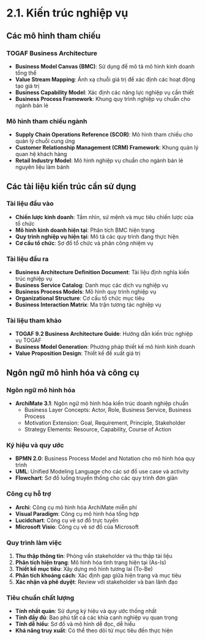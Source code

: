 # 2.1. Kiến trúc nghiệp vụ

## Các mô hình tham chiếu

### TOGAF Business Architecture

- **Business Model Canvas (BMC)**: Sử dụng để mô tả mô hình kinh doanh tổng thể
- **Value Stream Mapping**: Ánh xạ chuỗi giá trị để xác định các hoạt động tạo giá trị
- **Business Capability Model**: Xác định các năng lực nghiệp vụ cần thiết
- **Business Process Framework**: Khung quy trình nghiệp vụ chuẩn cho ngành bán lẻ

### Mô hình tham chiếu ngành

- **Supply Chain Operations Reference (SCOR)**: Mô hình tham chiếu cho quản lý chuỗi cung ứng
- **Customer Relationship Management (CRM) Framework**: Khung quản lý quan hệ khách hàng
- **Retail Industry Model**: Mô hình nghiệp vụ chuẩn cho ngành bán lẻ nguyên liệu làm bánh

## Các tài liệu kiến trúc cần sử dụng

### Tài liệu đầu vào

- **Chiến lược kinh doanh**: Tầm nhìn, sứ mệnh và mục tiêu chiến lược của tổ chức
- **Mô hình kinh doanh hiện tại**: Phân tích BMC hiện trạng
- **Quy trình nghiệp vụ hiện tại**: Mô tả các quy trình đang thực hiện
- **Cơ cấu tổ chức**: Sơ đồ tổ chức và phân công nhiệm vụ

### Tài liệu đầu ra

- **Business Architecture Definition Document**: Tài liệu định nghĩa kiến trúc nghiệp vụ
- **Business Service Catalog**: Danh mục các dịch vụ nghiệp vụ
- **Business Process Models**: Mô hình quy trình nghiệp vụ
- **Organizational Structure**: Cơ cấu tổ chức mục tiêu
- **Business Interaction Matrix**: Ma trận tương tác nghiệp vụ

### Tài liệu tham khảo

- **TOGAF 9.2 Business Architecture Guide**: Hướng dẫn kiến trúc nghiệp vụ TOGAF
- **Business Model Generation**: Phương pháp thiết kế mô hình kinh doanh
- **Value Proposition Design**: Thiết kế đề xuất giá trị

## Ngôn ngữ mô hình hóa và công cụ

### Ngôn ngữ mô hình hóa

- **ArchiMate 3.1**: Ngôn ngữ mô hình hóa kiến trúc doanh nghiệp chuẩn
  - Business Layer Concepts: Actor, Role, Business Service, Business Process
  - Motivation Extension: Goal, Requirement, Principle, Stakeholder
  - Strategy Elements: Resource, Capability, Course of Action

### Ký hiệu và quy ước

- **BPMN 2.0**: Business Process Model and Notation cho mô hình hóa quy trình
- **UML**: Unified Modeling Language cho các sơ đồ use case và activity
- **Flowchart**: Sơ đồ luồng truyền thống cho các quy trình đơn giản

### Công cụ hỗ trợ

- **Archi**: Công cụ mô hình hóa ArchiMate miễn phí
- **Visual Paradigm**: Công cụ mô hình hóa tổng hợp
- **Lucidchart**: Công cụ vẽ sơ đồ trực tuyến
- **Microsoft Visio**: Công cụ vẽ sơ đồ của Microsoft

### Quy trình làm việc

1. **Thu thập thông tin**: Phỏng vấn stakeholder và thu thập tài liệu
2. **Phân tích hiện trạng**: Mô hình hóa tình trạng hiện tại (As-Is)
3. **Thiết kế mục tiêu**: Xây dựng mô hình tương lai (To-Be)
4. **Phân tích khoảng cách**: Xác định gap giữa hiện trạng và mục tiêu
5. **Xác nhận và phê duyệt**: Review với stakeholder và ban lãnh đạo

### Tiêu chuẩn chất lượng

- **Tính nhất quán**: Sử dụng ký hiệu và quy ước thống nhất
- **Tính đầy đủ**: Bao phủ tất cả các khía cạnh nghiệp vụ quan trọng
- **Tính dễ hiểu**: Sơ đồ và mô hình dễ đọc, dễ hiểu
- **Khả năng truy xuất**: Có thể theo dõi từ mục tiêu đến thực hiện
